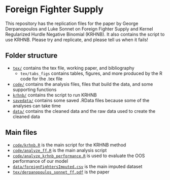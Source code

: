 # Foreign Fighter Supply

This repository has the replication files for the paper by George Derpanopoulos and Luke Sonnet on Foreign Fighter Supply and Kernel Regularized Hurdle Negative Binomial (KRHNB). It also contains the script to use KRHNB. Please try and replicate, and please tell us when it fails!

## Folder structure

* [`tex/`](tex/) contains the tex file, working paper, and bibliography
	* `tex/tabs_figs` contains tables, figures, and more produced by the R code for the .tex file
* [`code/`](code/) contains the analysis files, files that build the data, and some supporting functions
* [`krhnb/`](krhnb/) contains the script to run KRHNB
* [`savedata/`](savedata/) contains some saved .RData files because some of the analyses can take time
* [`data/`](data/) contains the cleaned data and the raw data used to create the cleaned data

## Main files

* [`code/krhnb.R`](code/krhnb.R) is the main script for the KRHNB method
* [`code/analyze_ff.R`](code/analyze_ff.R) is the main analysis script
* [`code/analyze_krhnb_performance.R`](code/analyze_krhnb_performance.R) is used to evaluate the OOS performance of our model
* [`data/foreignFightersImputed.csv`](data/foreignFightersImputed.csv) is the main imputed dataset
* [`tex/derpanopoulos_sonnet_ff.pdf`](tex/derpanopoulos_sonnet_ff.pdf) is the paper